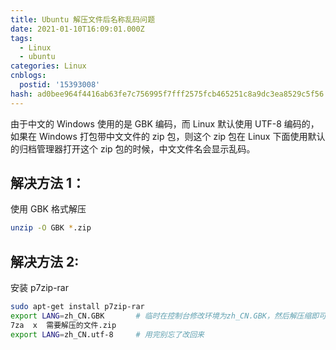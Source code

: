 ```yaml
---
title: Ubuntu 解压文件后名称乱码问题
date: 2021-01-10T16:09:01.000Z
tags:
  - Linux
  - ubuntu
categories: Linux
cnblogs:
  postid: '15393008'
hash: ad0bee964f4416ab63fe7c756995f7fff2575fcb465251c8a9dc3ea8529c5f56
---
```


由于中文的 Windows 使用的是 GBK 编码，而 Linux 默认使用 UTF-8 编码的，如果在 Windows 打包带中文文件的 zip 包，则这个 zip 包在 Linux 下面使用默认的归档管理器打开这个 zip 包的时候，中文文件名会显示乱码。

## 解决方法 1：

使用 GBK 格式解压

```bash
unzip -O GBK *.zip
```

## 解决方法 2:

安装 p7zip-rar

```bash
sudo apt-get install p7zip-rar
export LANG=zh_CN.GBK  		# 临时在控制台修改环境为zh_CN.GBK，然后解压缩即可
7za  x  需要解压的文件.zip
export LANG=zh_CN.utf-8 	# 用完别忘了改回来
```
